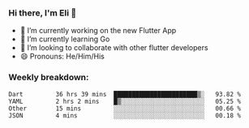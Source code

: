 ### Hi there, I'm Eli 👋
- 🔭 I’m currently working on the new Flutter App
- 🌱 I’m currently learning Go
- 🦄 I’m looking to collaborate with other flutter developers
- 😄 Pronouns: He/Him/His

### Weekly breakdown:
<!--START_SECTION:waka-->
```text
Dart         36 hrs 39 mins  ███████████████████████▒░   93.82 % 
YAML         2 hrs 2 mins    █▒░░░░░░░░░░░░░░░░░░░░░░░   05.25 % 
Other        15 mins         ░░░░░░░░░░░░░░░░░░░░░░░░░   00.66 % 
JSON         4 mins          ░░░░░░░░░░░░░░░░░░░░░░░░░   00.18 % 
```
<!--END_SECTION:waka-->
